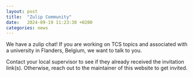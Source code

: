 ```yaml
---
layout: post
title:  "Zulip Community"
date:   2024-09-19 11:23:30 +0200
categories: news
---
```


We have a zulip chat! If you are working on TCS topics and associated with a
university in Flanders, Belgium, we want to talk to you. 

Contact your
local supervisor to see if they already received the invitation link(s).
Otherwise, reach out to the maintainer of this website to get invited.
